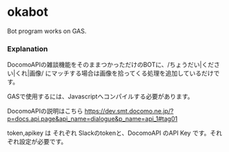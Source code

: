 # okabot
Bot program works on GAS.

### Explanation
DocomoAPIの雑談機能をそのままつかっただけのBOTに、/ちょうだい|ください|くれ|画像/ にマッチする場合は画像を拾ってくる処理を追加しているだけです。

GASで使用するには、Javascriptへコンパイルする必要があります。

DocomoAPIの説明はこちら https://dev.smt.docomo.ne.jp/?p=docs.api.page&api_name=dialogue&p_name=api_1#tag01

token,apikey は それぞれ Slackのtokenと、DocomoAPI のAPI Key です。それぞれ設定が必要です。
